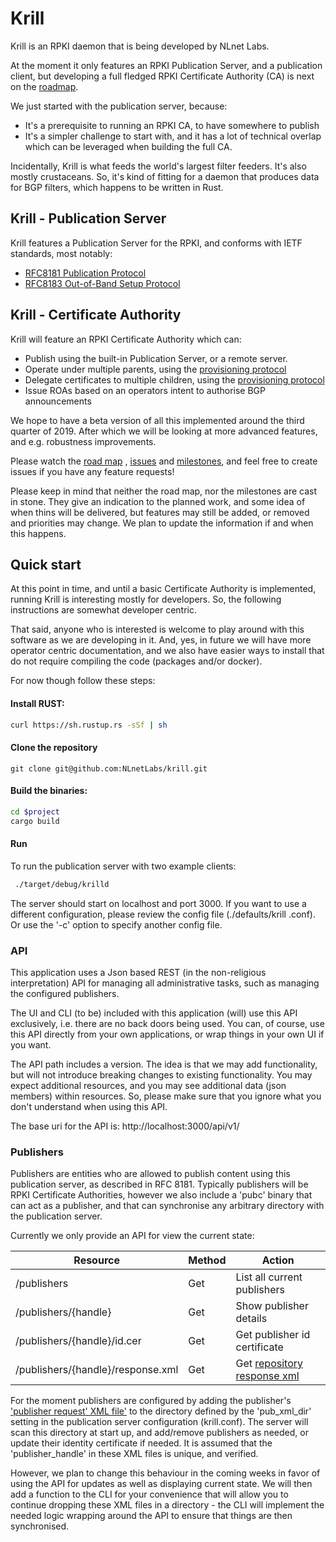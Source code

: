 # Krill

Krill is an RPKI daemon that is being developed by NLnet Labs.

At the moment it only features an RPKI Publication Server, and a 
publication client, but developing a full fledged RPKI Certificate Authority 
(CA) is next on the [roadmap](https://nlnetlabs.nl/projects/rpki/project-plan/).

We just started with the publication server, because:
* It's a prerequisite to running an RPKI CA, to have somewhere to publish
* It's a simpler challenge to start with, and it has a lot of technical 
overlap which can be leveraged when building the full CA.

Incidentally, Krill is what feeds the world's largest filter feeders. It's also 
mostly crustaceans. So, it's kind of fitting for a daemon that produces data for BGP 
filters, which happens to be written in Rust.

## Krill - Publication Server

Krill features a Publication Server for the RPKI, and conforms with IETF 
standards, most notably:
* [RFC8181 Publication Protocol](https://tools.ietf.org/html/rfc8181) 
* [RFC8183 Out-of-Band Setup Protocol](https://tools.ietf.org/html/rfc8183)

## Krill - Certificate Authority

Krill will feature an RPKI Certificate Authority which can:
* Publish using the built-in Publication Server, or a remote server.
* Operate under multiple parents, using the [provisioning protocol](https://tools.ietf.org/html/rfc6492)
* Delegate certificates to multiple children, using the [provisioning protocol](https://tools.ietf.org/html/rfc6492)
* Issue ROAs based on an operators intent to authorise BGP announcements

We hope to have a beta version of all this implemented around the third 
quarter of 2019. After which we will be looking at more advanced features, 
and e.g. robustness improvements. 

Please watch the [road map](https://nlnetlabs.nl/projects/rpki/project-plan/)
, [issues](https://github.com/NLnetLabs/krill/issues) and 
[milestones](https://github.com/NLnetLabs/krill/milestones?direction=asc&sort=due_date&state=open),
and feel free to create issues if you have any feature requests!

Please keep in mind that neither the road map, nor the milestones are cast in
stone. They give an indication to the planned work, and some idea of when 
thins will be delivered, but features may still be added, or removed and 
priorities may change. We plan to update the information if and when this 
happens.


## Quick start

At this point in time, and until a basic Certificate Authority is 
implemented, running Krill is interesting mostly for developers. So, the 
following instructions are somewhat developer centric.

That said, anyone who is interested is welcome to play around with this 
software as we are developing in it. And, yes, in future we will have more 
operator centric documentation, and we also have easier ways to install that 
do not require compiling the code (packages and/or docker).

For now though follow these steps:

#### Install RUST:
```bash
curl https://sh.rustup.rs -sSf | sh
```

#### Clone the repository

```
git clone git@github.com:NLnetLabs/krill.git
```

#### Build the binaries:
```bash
cd $project
cargo build
```

#### Run

To run the publication server with two example clients:
```bash
 ./target/debug/krilld
```

The server should start on localhost and port 3000. If you want to use a 
different configuration, please review the config file (./defaults/krill
.conf). Or use the '-c' option to specify another config file.

### API

This application uses a Json based REST (in the non-religious interpretation)
API for managing all administrative tasks, such as managing the configured
publishers.

The UI and CLI (to be) included with this application (will) use this API 
exclusively, i.e. there are no back doors being used. You can, of course, use
this API directly from your own applications, or wrap things in your own UI 
if you want.

The API path includes a version. The idea is that we may add functionality, but
will not introduce breaking changes to existing functionality. You may expect
additional resources, and you may see additional data (json members) within 
resources. So, please make sure that you ignore what you don't understand 
when using this API.

The base uri for the API is:
http://localhost:3000/api/v1/

### Publishers

Publishers are entities who are allowed to publish content using this 
publication server, as described in RFC 8181. Typically publishers will be 
RPKI Certificate  Authorities, however we also include a 'pubc' binary that can
act as a publisher, and that can synchronise any arbitrary directory with the
publication server.

Currently we only provide an API for view the current state:

| Resource                       | Method   | Action                          |
| ------------------------------ | -------- | ------------------------------- |
| /publishers                    | Get      | List all current publishers     |
| /publishers/{handle}           | Get      | Show publisher details           |
| /publishers/{handle}/id.cer    | Get      | Get publisher id certificate    |
| /publishers/{handle}/response.xml  | Get      | Get [repository response xml](https://tools.ietf.org/html/rfc8183#section-5.2.4)|
 

For the moment publishers are configured by adding the publisher's ['publisher 
request' XML file'](https://tools.ietf.org/html/rfc8183#section-5.2.3) to the 
directory defined by the 'pub_xml_dir' setting in the publication server 
configuration (krill.conf). The server will scan this directory at start 
up, and add/remove publishers as needed, or update their identity certificate
if needed. It is assumed that the 'publisher_handle' in these XML files is 
unique, and verified.

However, we plan to change this behaviour in the coming weeks in favor of using
the API for updates as well as displaying current state. We will then add a 
function to the CLI for your convenience that will allow you to continue
dropping these XML files in a directory - the CLI will implement the needed 
logic wrapping around the API to ensure that things are then synchronised.









